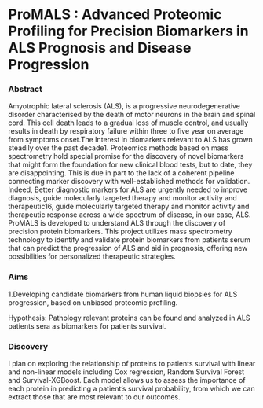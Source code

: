 

# ProMALS : Advanced Proteomic Profiling for Precision Biomarkers in ALS Prognosis and Disease Progression

### Abstract

Amyotrophic lateral sclerosis (ALS), is a progressive neurodegenerative disorder characterised by the death of motor neurons in the brain and spinal cord. This cell death leads to a gradual loss of muscle control, and usually results in death by respiratory failure within three to five year on average from symptoms onset.The Interest in biomarkers relevant to ALS has grown steadily over the past decade1. Proteomics methods based on mass spectrometry hold special promise for the discovery of novel biomarkers that might form the foundation for new clinical blood tests, but to date, they are disappointing. This is due in part to the lack of a coherent pipeline connecting marker discovery with well-established methods for validation.  
    Indeed, Better diagnostic markers for ALS are urgently needed to improve diagnosis, guide molecularly targeted therapy and monitor activity and therapeutic16, guide molecularly targeted therapy and monitor activity and therapeutic response across a wide spectrum of disease, in our case, ALS. ProMALS is developed to understand ALS through the discovery of precision protein biomarkers. This project utilizes mass spectrometry technology to identify and validate protein biomarkers from patients serum that can predict the progression of ALS and aid in prognosis, offering new possibilities for personalized therapeutic strategies.


### Aims

1.Developing candidate biomarkers from human liquid biopsies for ALS progression, based on unbiased proteomic profiling.

Hypothesis: Pathology relevant proteins can be found and analyzed in ALS patients sera as biomarkers for patients survival.

### Discovery 
I plan on exploring the relationship of proteins to patients survival with linear and non-linear models including Cox regression, Random Survival Forest and  Survival-XGBoost. Each model allows us to assess the importance of each protein in predicting a patient’s survival probability, from which we can extract those that are most relevant to our outcomes.

